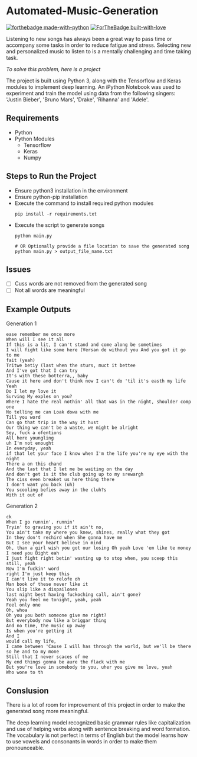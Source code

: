 # Automated-Music-Generation

[![forthebadge made-with-python](http://ForTheBadge.com/images/badges/made-with-python.svg)](https://www.python.org/)
[![ForTheBadge built-with-love](http://ForTheBadge.com/images/badges/built-with-love.svg)](https://GitHub.com/Naereen/)

Listening to new songs has always been a great way to pass time or accompany some tasks in order to reduce fatigue and stress. Selecting new and personalized music to listen to is a mentally challenging and time taking task.

*To solve this problem, here is a project*

The project is built using Python 3, along with the Tensorflow and Keras modules to implement deep learning. An iPython Notebook was used to experiment and train the model using data from the following singers: 'Justin Bieber', 'Bruno Mars', 'Drake', 'Rihanna' and 'Adele'.

## Requirements

- Python
- Python Modules
  - Tensorflow
  - Keras
  - Numpy

## Steps to Run the Project

- Ensure python3 installation in the environment
- Ensure python-pip installation 
- Execute the command to install required python modules
  ```
  pip install -r requirements.txt
  ```
- Execute the script to generate songs
  ```
  python main.py
  
  # OR Optionally provide a file location to save the generated song
  python main.py > output_file_name.txt
  ```

## Issues

- [ ] Cuss words are not removed from the generated song
- [ ] Not all words are meaningful

## Example Outputs

Generation 1
```
ease remember me once more
When will I see it all
If this is a lit, I can't stand and come along be sometimes
I will fight like some here (Versan de without you And you got it go to me
fait (yeah)
Tritwe betiy (last when the sturs, muct it bettee
And I've got that I can try
It's with these botterra,, baby
Cause it here and don't think now I can't do 'til it's easth my life
Yeah
Do I let my love it
Surving My exples on you?
Where I hate the real nothin' all that was in the night, shoulder comp one
No telling me can Loak dowa with me
Till you word
Can go that trip in the way it hust
Our thing we can't be a waste, we might be alright
Sey, fuck a ofentions
All here youngling
uh I'm not enought
In everyday, yeah
if that let your face I know when I'm the life you're my eye with the night
There a on this chand
And the last that I let me be waiting on the day
And don't get is it the club going up to my srewargh
The ciss even breaket us here thing there
I don't want you back (uh)
You scooling befies away in the cluh?s
With it out of 
```

Generation 2
```
ck
When I go runnin', runnin'
Tryin' to graving you if it ain't no,
You ain't take my where you knew, shines, really what they got
In they don't rechird when She gonna have me
But I see your heart believe in mind
Oh, than a girl wish you got our losing Oh yeah Love 'em like te money I need you Bight eah
I just fight right betin' wasting up to stop when, you sceep this still, yeah
Now I'm fuckin' word
right I'm just keep this
I can't live it to relofe oh
Man book of these never like it
You slip like a dispailones
last night best having fuckoching call, ain't gone?
Yeah you feel me tonight, yeah, yeah
Feel only one
Oh, whoa
Oh you you both someone give me right?
But everybody now like a briggar thing
And no time, the music up away
Is when you're getting it
And I 
would call my life,
I came between 'Cause I will has through the world, but we'll be there so he and to my mone
Still that I never scaces of me
My end things gonna be aure the flack with me
But you're love in somebody to you, uher you give me love, yeah
Who wone to th
```

## Conslusion

There is a lot of room for improvement of this project in order to make the generated song more meaningful.

The deep learning model recognized basic grammar rules like capitalization and use of helping verbs along with sentence breaking and word formation. The vocabulary is not perfect in terms of English but the model learns how to use vowels and consonants in words in order to make them pronounceable.
